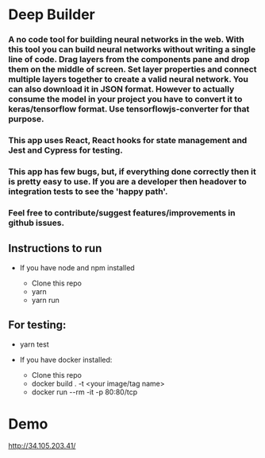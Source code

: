 # Deep Builder

### A no code tool for building neural networks in the web. With this tool you can build neural networks without writing a single line of code. Drag layers from the components pane and drop them on the middle of screen. Set layer properties and connect multiple layers together to create a valid neural network. You can also download it in JSON format. However to actually consume the model in your project you have to convert it to keras/tensorflow format. Use tensorflowjs-converter for that purpose. 

### This app uses React, React hooks for state management and Jest and Cypress for testing.

### This app has few bugs, but, if everything done correctly then it is pretty easy to use. If you are a developer then headover to integration tests to see the 'happy path'. 
### Feel free to contribute/suggest features/improvements in github issues.


## Instructions to run
* If you have node and npm installed 


  * Clone this repo
  * yarn
  * yarn run
  
  
## For testing:
  * yarn test
  
 * If you have docker installed:
     *  Clone this repo
     *  docker build . -t <your image/tag name>
     *  docker run --rm -it -p 80:80/tcp




# Demo
http://34.105.203.41/

